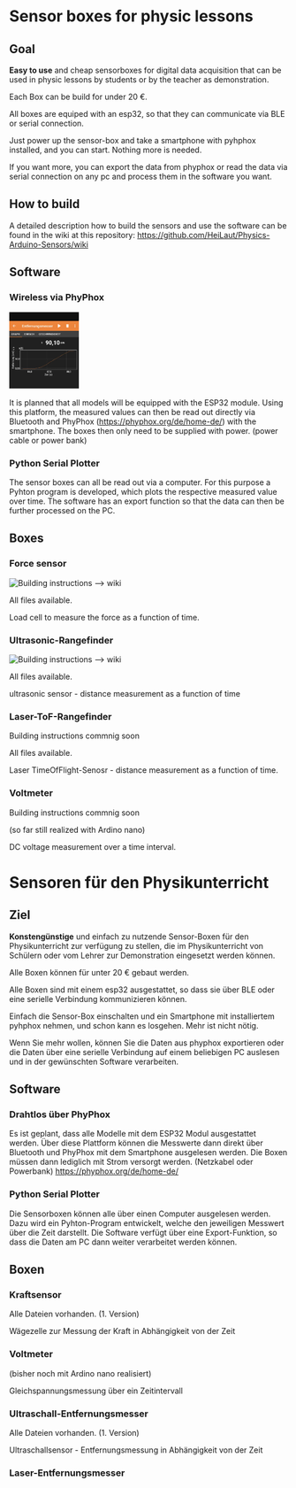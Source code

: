 # Sensor boxes for physic lessons

## Goal

**Easy to use** and cheap sensorboxes for digital data acquisition that can be used in physic lessons by students or by the teacher as demonstration.

Each Box can be build for under 20 €.

All boxes are equiped with an esp32, so that they can communicate via BLE or serial connection. 

Just power up the sensor-box and take a smartphone with pyhphox installed, and you can start. Nothing more is needed.

If you want more, you can export the data from phyphox or read the data via serial connection on any pc and process them in the software you want.

## How to build

A detailed description how to build the sensors and use the software can be found in the wiki at this repository: 
https://github.com/HeiLaut/Physics-Arduino-Sensors/wiki

## Software

### Wireless via PhyPhox
<img src="https://github.com/HeiLaut/Physics-Arduino-Sensors/blob/main/images/us_example.jpg" width=25%>


It is planned that all models will be equipped with the ESP32 module. Using this platform, the measured values can then be read out directly via Bluetooth and PhyPhox (https://phyphox.org/de/home-de/) with the smartphone. The boxes then only need to be supplied with power. (power cable or power bank) 


### Python Serial Plotter
The sensor boxes can all be read out via a computer. For this purpose a Pyhton program is developed, which plots the respective measured value over time. The software has an export function so that the data can then be further processed on the PC.

## Boxes

### Force sensor

![Building instructions --> wiki](https://github.com/HeiLaut/Physics-Arduino-Sensors/wiki/Building-Instructions#1-force-gauge)

All files available.

Load cell to measure the force as a function of time.


### Ultrasonic-Rangefinder
![Building instructions --> wiki](https://github.com/HeiLaut/Physics-Arduino-Sensors/wiki/Building-Instructions#2-ultrasonic-rangefinder)

All files available. 

ultrasonic sensor - distance measurement as a function of time

### Laser-ToF-Rangefinder

Building instructions commnig soon

All files available.

Laser TimeOfFlight-Senosr - distance measurement as a function of time.

### Voltmeter
Building instructions commnig soon

(so far still realized with Ardino nano)

DC voltage measurement over a time interval.

# Sensoren für den Physikunterricht

## Ziel

**Konstengünstige** und einfach zu nutzende Sensor-Boxen für den Physikunterricht zur verfügung zu stellen, die im Physikunterricht von Schülern oder vom Lehrer zur Demonstration eingesetzt werden können.

Alle Boxen können für unter 20 € gebaut werden.

Alle Boxen sind mit einem esp32 ausgestattet, so dass sie über BLE oder eine serielle Verbindung kommunizieren können. 

Einfach die Sensor-Box einschalten und ein Smartphone mit installiertem pyhphox nehmen, und schon kann es losgehen. Mehr ist nicht nötig.

Wenn Sie mehr wollen, können Sie die Daten aus phyphox exportieren oder die Daten über eine serielle Verbindung auf einem beliebigen PC auslesen und in der gewünschten Software verarbeiten.


## Software


### Drahtlos über PhyPhox

Es ist geplant, dass alle Modelle mit dem ESP32 Modul ausgestattet werden. Über diese Plattform können die Messwerte dann direkt über Bluetooth und PhyPhox mit dem Smartphone ausgelesen werden. Die Boxen müssen dann lediglich mit Strom versorgt werden. (Netzkabel oder Powerbank)
https://phyphox.org/de/home-de/

### Python Serial Plotter

Die Sensorboxen können alle über einen Computer ausgelesen werden. Dazu wird ein Pyhton-Program entwickelt, welche den jeweiligen Messwert über die Zeit darstellt.
Die Software verfügt über eine Export-Funktion, so dass die Daten am PC dann weiter verarbeitet werden können.

## Boxen

### Kraftsensor

Alle Dateien vorhanden. (1. Version)

Wägezelle zur Messung der Kraft in Abhängigkeit von der Zeit

### Voltmeter 

(bisher noch mit Ardino nano realisiert)

Gleichspannungsmessung über ein Zeitintervall

### Ultraschall-Entfernungsmesser

Alle Dateien vorhanden. (1. Version)

Ultraschallsensor - Entfernungsmessung in Abhängigkeit von der Zeit

### Laser-Entfernungsmesser
